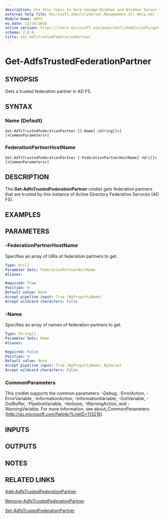 ```yaml
---
description: Use this topic to help manage Windows and Windows Server technologies with Windows PowerShell.
external help file: Microsoft.IdentityServer.Management.dll-Help.xml
Module Name: ADFS
ms.date: 12/20/2016
online version: https://learn.microsoft.com/powershell/module/adfs/get-adfstrustedfederationpartner?view=windowsserver2016-ps&wt.mc_id=ps-gethelp
schema: 2.0.0
title: Get-AdfsTrustedFederationPartner
---
```


# Get-AdfsTrustedFederationPartner

## SYNOPSIS
Gets a trusted federation partner in AD FS.

## SYNTAX

### Name (Default)
```
Get-AdfsTrustedFederationPartner [[-Name] <String[]>] [<CommonParameters>]
```

### FederationPartnerHostName
```
Get-AdfsTrustedFederationPartner [-FederationPartnerHostName] <Uri[]> [<CommonParameters>]
```

## DESCRIPTION
The **Get-AdfsTrustedFederationPartner** cmdlet gets federation partners that are trusted by this instance of Active Directory Federation Services (AD FS).

## EXAMPLES

## PARAMETERS

### -FederationPartnerHostName
Specifies an array of URIs of federation partners to get.

```yaml
Type: Uri[]
Parameter Sets: FederationPartnerHostName
Aliases: 

Required: True
Position: 0
Default value: None
Accept pipeline input: True (ByPropertyName)
Accept wildcard characters: False
```

### -Name
Specifies an array of names of federation partners to get.

```yaml
Type: String[]
Parameter Sets: Name
Aliases: 

Required: False
Position: 0
Default value: None
Accept pipeline input: True (ByPropertyName, ByValue)
Accept wildcard characters: False
```

### CommonParameters
This cmdlet supports the common parameters: -Debug, -ErrorAction, -ErrorVariable, -InformationAction, -InformationVariable, -OutVariable, -OutBuffer, -PipelineVariable, -Verbose, -WarningAction, and -WarningVariable. For more information, see about_CommonParameters (http://go.microsoft.com/fwlink/?LinkID=113216).

## INPUTS

## OUTPUTS

## NOTES

## RELATED LINKS

[Add-AdfsTrustedFederationPartner](./Add-AdfsTrustedFederationPartner.md)

[Remove-AdfsTrustedFederationPartner](./Remove-AdfsTrustedFederationPartner.md)

[Set-AdfsTrustedFederationPartner](./Set-AdfsTrustedFederationPartner.md)

